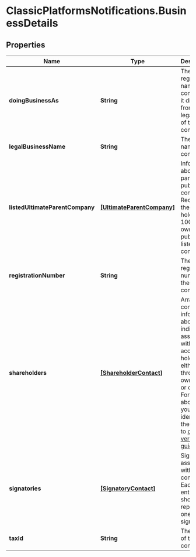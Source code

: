# ClassicPlatformsNotifications.BusinessDetails

## Properties

Name | Type | Description | Notes
------------ | ------------- | ------------- | -------------
**doingBusinessAs** | **String** | The registered name of the company (if it differs from the legal name of the company). | [optional] 
**legalBusinessName** | **String** | The legal name of the company. | [optional] 
**listedUltimateParentCompany** | [**[UltimateParentCompany]**](UltimateParentCompany.md) | Information about the parent public company. Required if the account holder is 100% owned by a publicly listed company. | [optional] 
**registrationNumber** | **String** | The registration number of the company. | [optional] 
**shareholders** | [**[ShareholderContact]**](ShareholderContact.md) | Array containing information about individuals associated with the account holder either through ownership or control. For details about how you can identify them, refer to [our verification guide](https://docs.adyen.com/marketplaces-and-platforms/classic/verification-process#identify-ubos). | [optional] 
**signatories** | [**[SignatoryContact]**](SignatoryContact.md) | Signatories associated with the company. Each array entry should represent one signatory. | [optional] 
**taxId** | **String** | The tax ID of the company. | [optional] 


